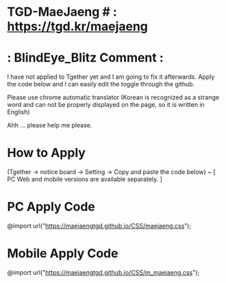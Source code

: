 # TGD-MaeJaeng # : https://tgd.kr/maejaeng
# : BlindEye_Blitz Comment : #
I have not applied to Tgether yet and I am going to fix it afterwards. Apply the code below and I can easily edit the toggle through the github.

Please use chrome automatic translator
(Korean is recognized as a strange word and can not be properly displayed on the page, so it is written in English)

Ahh ... please help me please.

# How to Apply #
(Tgether -> notice board -> Setting -> Copy and paste the code below) ~ [ PC Web and mobile versions are available separately. ]

# PC Apply Code #
@import url("https://maejaengtgd.github.io/CSS/maejaeng.css");

# Mobile Apply Code #
@import url("https://maejaengtgd.github.io/CSS/m_maejaeng.css");
